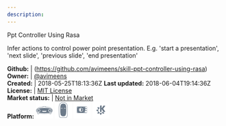 ```yaml
---
description: 
---
```

Ppt Controller Using Rasa

Infer actions to control power point presentation. E.g. 'start a presentation', 'next slide', 'previous slide', 'end presentation'

**Github:** | (https://github.com/avimeens/skill-ppt-controller-using-rasa)  
**Owner:** | [@avimeens](https://github.com/avimeens)  
**Created:** | 2018-05-25T18:13:36Z  **Last updated:** 2018-06-04T19:14:36Z  
**License:** | [MIT License](https://api.github.com/licenses/mit)  
**Market status:** | [Not in Market](https://market.mycroft.ai/skill/)  
**Platform:**   ![](.gitbook/assets/mark-1-icon.png)  ![](.gitbook/assets/mark-2-icon.png)  ![](.gitbook/assets/picroft-icon.png)  ![](.gitbook/assets/kde.png)   
